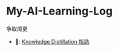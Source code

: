 # My-AI-Learning-Log
争取周更
- 📂: [Knowledge Distillation 指路](https://cloud.tencent.com/developer/article/1763873)
